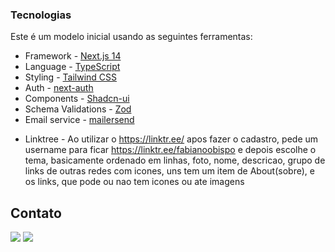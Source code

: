 ### Tecnologias

Este é um modelo inicial usando as seguintes ferramentas:

- Framework - [Next.js 14](https://nextjs.org/13)
- Language - [TypeScript](https://www.typescriptlang.org)
- Styling - [Tailwind CSS](https://tailwindcss.com)
- Auth - [next-auth](https://next-auth.js.org/)
- Components - [Shadcn-ui](https://ui.shadcn.com)
- Schema Validations - [Zod](https://zod.dev)
- Email service - [mailersend](https://app.mailersend.com/dashboard)
<!--- State Management - [Zustand](https://zustand-demo.pmnd.rs)
- File Uploading - [Uploadthing](https://uploadthing.com)
- Tables - [Tanstack Tables](https://ui.shadcn.com/docs/components/data-table)
- Forms - [React Hook Form](https://ui.shadcn.com/docs/components/form)
- Linting - [ESLint](https://eslint.org)
- Formatting - [Prettier](https://prettier.io)
  -->


- Linktree - 
Ao utilizar o https://linktr.ee/
apos fazer o cadastro, pede um username
para ficar  https://linktr.ee/fabianoobispo
e depois escolhe o tema, basicamente ordenado em linhas, foto, nome, descricao, grupo de links de outras redes com icones, uns tem um item de About(sobre), e os links, que pode ou nao tem icones ou ate imagens


## Contato

<div> 
  <a href="https://instagram.com/fabianoobispo" target="_blank"><img src="https://img.shields.io/badge/-Instagram-%23E4405F?style=for-the-badge&logo=instagram&logoColor=white" target="_blank"></a>
  <a href="https://www.linkedin.com/in/fabiano-bispo-canedo-422738109/" target="_blank"><img src="https://img.shields.io/badge/-LinkedIn-%230077B5?style=for-the-badge&logo=linkedin&logoColor=white" target="_blank"></a> 
</div>
